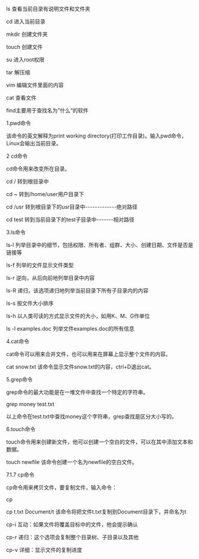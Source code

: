 ls 查看当前目录有说明文件和文件夹

cd 进入当前目录

mkdir 创建文件夹

touch 创建文件

su 进入root权限

tar 解压缩

vim 编辑文件里面的内容

cat 查看文件

find主要用于查找名为”什么“的软件

1.pwd命令

该命令的英文解释为print working directory(打印工作目录)。输入pwd命令，Linux会输出当前目录。

2 cd命令

cd命令用来改变所在目录。

cd /   转到根目录中 

cd ~   转到/home/user用户目录下 

cd /usr 转到根目录下的usr目录中-------------绝对路径 

cd test 转到当前目录下的test子目录中-------相对路径

3.ls命令

ls-l 列举目录中的细节，包括权限、所有者、组群、大小、创建日期、文件是否是链接等

ls-f 列举的文件显示文件类型

ls-r 逆向，从后向前地列举目录中内容

ls-R 递归，该选项递归地列举当前目录下所有子目录内的内容

ls-s 按文件大小排序

ls-h 以人类可读的方式显示文件的大小，如用K、M、G作单位

ls -l examples.doc 列举文件examples.doc的所有信息

4.cat命令

cat命令可以用来合并文件，也可以用来在屏幕上显示整个文件的内容。

cat snow.txt 该命令显示文件snow.txt的内容，ctrl+D退出cat。

5.grep命令

grep命令的最大功能是在一堆文件中查找一个特定的字符串。

grep money test.txt

以上命令在test.txt中查找money这个字符串，grep查找是区分大小写的。

6.touch命令

touch命令用来创建新文件，他可以创建一个空白的文件，可以在其中添加文本和数据。

touch newfile 该命令创建一个名为newfile的空白文件。

7.1.7 cp命令

cp命令用来拷贝文件，要复制文件，输入命令：

cp<source filename> <target filename>

cp t.txt Document/t  该命令将把文件t.txt复制到Document目录下，并命名为t

cp-i 互动：如果文件将覆盖目标中的文件，他会提示确认

cp-r 递归：这个选项会复制整个目录树、子目录以及其他

cp-v 详细：显示文件的复制进度

